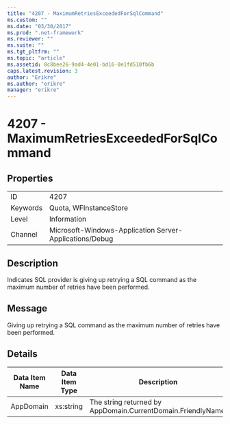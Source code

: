 ```yaml
---
title: "4207 - MaximumRetriesExceededForSqlCommand"
ms.custom: ""
ms.date: "03/30/2017"
ms.prod: ".net-framework"
ms.reviewer: ""
ms.suite: ""
ms.tgt_pltfrm: ""
ms.topic: "article"
ms.assetid: 8c8bee26-9ad4-4e01-bd16-0e1fd510fb6b
caps.latest.revision: 3
author: "Erikre"
ms.author: "erikre"
manager: "erikre"
---
```

# 4207 - MaximumRetriesExceededForSqlCommand
## Properties  
  
|||  
|-|-|  
|ID|4207|  
|Keywords|Quota, WFInstanceStore|  
|Level|Information|  
|Channel|Microsoft-Windows-Application Server-Applications/Debug|  
  
## Description  
 Indicates SQL provider is giving up retrying a SQL command as the maximum number of retries have been performed.  
  
## Message  
 Giving up retrying a SQL command as the maximum number of retries have been performed.  
  
## Details  
  
|Data Item Name|Data Item Type|Description|  
|--------------------|--------------------|-----------------|  
|AppDomain|xs:string|The string returned by AppDomain.CurrentDomain.FriendlyName.|
